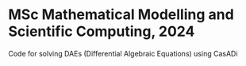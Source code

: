 # MSc Mathematical Modelling and Scientific Computing, 2024

Code for solving DAEs (Differential Algebraic Equations) using CasADi
